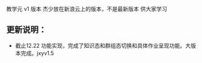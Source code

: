 教学元  v1 版本
杰少放在新浪云上的版本，不是最新版本
供大家学习

更新说明：
-----
- 截止12.22 功能实现，完成了知识态和群组态切换和具体作业呈现功能。大版本完成。jxyv1.5
